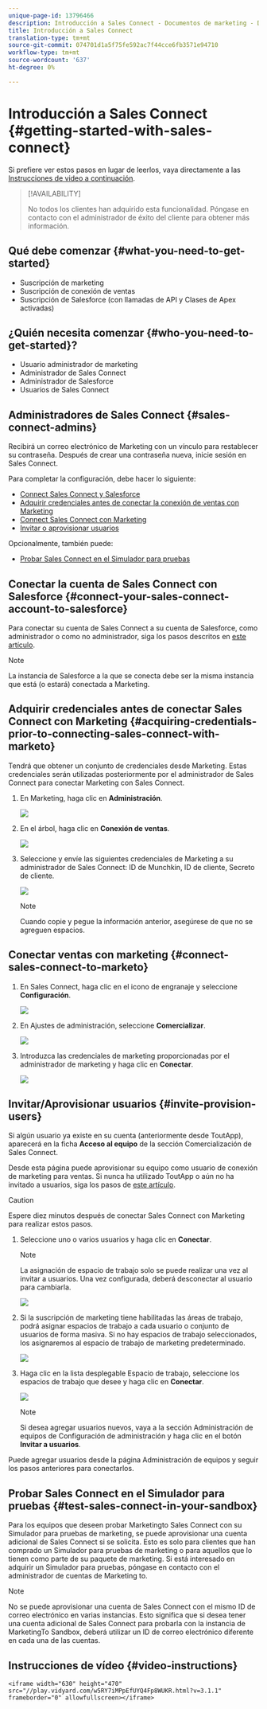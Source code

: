 ```yaml
---
unique-page-id: 13796466
description: Introducción a Sales Connect - Documentos de marketing - Documentación del producto
title: Introducción a Sales Connect
translation-type: tm+mt
source-git-commit: 074701d1a5f75fe592ac7f44cce6fb3571e94710
workflow-type: tm+mt
source-wordcount: '637'
ht-degree: 0%

---
```



# Introducción a Sales Connect {#getting-started-with-sales-connect}

Si prefiere ver estos pasos en lugar de leerlos, vaya directamente a las [Instrucciones de video a continuación](#video).

>[!AVAILABILITY]
>
>
>No todos los clientes han adquirido esta funcionalidad. Póngase en contacto con el administrador de éxito del cliente para obtener más información.

## Qué debe comenzar {#what-you-need-to-get-started}

* Suscripción de marketing
* Suscripción de conexión de ventas
* Suscripción de Salesforce (con llamadas de API y Clases de Apex activadas)

## ¿Quién necesita comenzar {#who-you-need-to-get-started}?

* Usuario administrador de marketing
* Administrador de Sales Connect
* Administrador de Salesforce
* Usuarios de Sales Connect

## Administradores de Sales Connect {#sales-connect-admins}

Recibirá un correo electrónico de Marketing con un vínculo para restablecer su contraseña. Después de crear una contraseña nueva, inicie sesión en Sales Connect.

Para completar la configuración, debe hacer lo siguiente:

* [Connect Sales Connect y Salesforce](#sfdc)
* [Adquirir credenciales antes de conectar la conexión de ventas con Marketing](#acquire)
* [Connect Sales Connect con Marketing](#mkto)
* [Invitar o aprovisionar usuarios](#IPU)

Opcionalmente, también puede:

* [Probar Sales Connect en el Simulador para pruebas](#sandbox)

## Conectar la cuenta de Sales Connect con Salesforce {#connect-your-sales-connect-account-to-salesforce}

Para conectar su cuenta de Sales Connect a su cuenta de Salesforce, como administrador o como no administrador, siga los pasos descritos en [este artículo](http://docs.marketo.com/x/JwDb).

>[!NOTE]
>
>La instancia de Salesforce a la que se conecta debe ser la misma instancia que está (o estará) conectada a Marketing.

## Adquirir credenciales antes de conectar Sales Connect con Marketing {#acquiring-credentials-prior-to-connecting-sales-connect-with-marketo}

Tendrá que obtener un conjunto de credenciales desde Marketing. Estas credenciales serán utilizadas posteriormente por el administrador de Sales Connect para conectar Marketing con Sales Connect.

1. En Marketing, haga clic en **Administración**.

   ![](assets/one.png)

1. En el árbol, haga clic en **Conexión de ventas**.

   ![](assets/two.png)

1. Seleccione y envíe las siguientes credenciales de Marketing a su administrador de Sales Connect: ID de Munchkin, ID de cliente, Secreto de cliente.

   ![](assets/3.jpg)

   >[!NOTE]
   >
   >Cuando copie y pegue la información anterior, asegúrese de que no se agreguen espacios.

## Conectar ventas con marketing {#connect-sales-connect-to-marketo}

1. En Sales Connect, haga clic en el icono de engranaje y seleccione **Configuración**.

   ![](assets/four.png)

1. En Ajustes de administración, seleccione **Comercializar**.

   ![](assets/eight.png)

1. Introduzca las credenciales de marketing proporcionadas por el administrador de marketing y haga clic en **Conectar**.

   ![](assets/credentials.png)

## Invitar/Aprovisionar usuarios {#invite-provision-users}

Si algún usuario ya existe en su cuenta (anteriormente desde ToutApp), aparecerá en la ficha **Acceso al equipo** de la sección Comercialización de Sales Connect.

Desde esta página puede aprovisionar su equipo como usuario de conexión de marketing para ventas. Si nunca ha utilizado ToutApp o aún no ha invitado a usuarios, siga los pasos de [este artículo](http://docs.marketo.com/display/TOUT/Invite+Team+Members).

>[!CAUTION]
>
>Espere diez minutos después de conectar Sales Connect con Marketing para realizar estos pasos.

1. Seleccione uno o varios usuarios y haga clic en **Conectar**.

   >[!NOTE]
   >
   >La asignación de espacio de trabajo solo se puede realizar una vez al invitar a usuarios. Una vez configurada, deberá desconectar al usuario para cambiarla.

   ![](assets/users.png)

1. Si la suscripción de marketing tiene habilitadas las áreas de trabajo, podrá asignar espacios de trabajo a cada usuario o conjunto de usuarios de forma masiva. Si no hay espacios de trabajo seleccionados, los asignaremos al espacio de trabajo de marketing predeterminado.

   ![](assets/nine.jpg)

1. Haga clic en la lista desplegable Espacio de trabajo, seleccione los espacios de trabajo que desee y haga clic en **Conectar**.

   ![](assets/ten.png)

   >[!NOTE]
   >
   >Si desea agregar usuarios nuevos, vaya a la sección Administración de equipos de Configuración de administración y haga clic en el botón **Invitar a usuarios**.

Puede agregar usuarios desde la página Administración de equipos y seguir los pasos anteriores para conectarlos.

## Probar Sales Connect en el Simulador para pruebas {#test-sales-connect-in-your-sandbox}

Para los equipos que deseen probar Marketingto Sales Connect con su Simulador para pruebas de marketing, se puede aprovisionar una cuenta adicional de Sales Connect si se solicita. Esto es solo para clientes que han comprado un Simulador para pruebas de marketing o para aquellos que lo tienen como parte de su paquete de marketing. Si está interesado en adquirir un Simulador para pruebas, póngase en contacto con el administrador de cuentas de Marketing to.

>[!NOTE]
>
>No se puede aprovisionar una cuenta de Sales Connect con el mismo ID de correo electrónico en varias instancias. Esto significa que si desea tener una cuenta adicional de Sales Connect para probarla con la instancia de MarketingTo Sandbox, deberá utilizar un ID de correo electrónico diferente en cada una de las cuentas.

## Instrucciones de vídeo {#video-instructions}

`<iframe width="630" height="470" src="//play.vidyard.com/w5RY7iMPpEfUYQ4Fp8WUKR.html?v=3.1.1" frameborder="0" allowfullscreen></iframe>`
